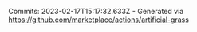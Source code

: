Commits: 2023-02-17T15:17:32.633Z - Generated via https://github.com/marketplace/actions/artificial-grass
<br>
